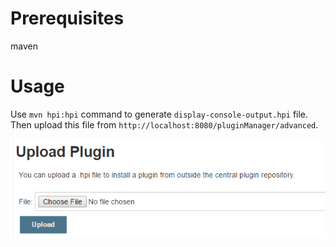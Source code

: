 # Prerequisites
maven

# Usage
Use `mvn hpi:hpi` command to generate `display-console-output.hpi` file. Then upload this file from `http://localhost:8080/pluginManager/advanced`.

![Jenkins upload plugin](img/jenkins_upload_plugin.png)